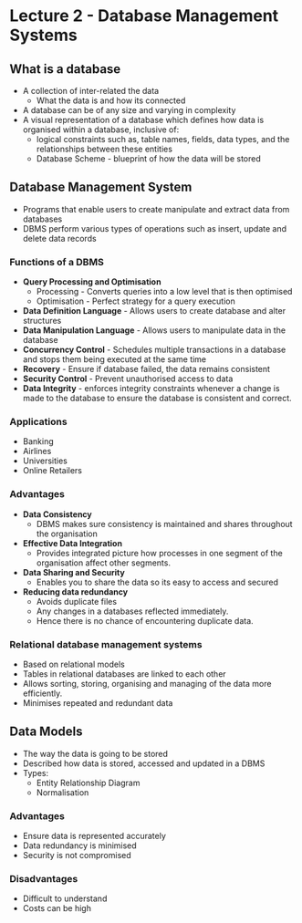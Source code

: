 # Lecture 2 - Database Management Systems

## What is a database
- A collection of inter-related the data
	- What the data is and how its connected
- A database can be of any size and varying in complexity
- A visual representation of a database which defines how data is organised within a database, inclusive of: 
	- logical constraints such as, table names, fields, data types, and the relationships between these entities
	- Database Scheme - blueprint of how the data will be stored

## Database Management System
- Programs that enable users to create manipulate and extract data from databases
- DBMS perform various types of operations such as insert, update and delete data records

### Functions of a DBMS
- **Query Processing and Optimisation**
	- Processing - Converts queries into a low level that is then optimised
	- Optimisation - Perfect strategy for a query execution
- **Data Definition Language** - Allows users to create database and alter structures
- **Data Manipulation Language** - Allows users to manipulate data in the database
- **Concurrency Control** - Schedules multiple transactions in a database and stops them being executed at the same time
- **Recovery** - Ensure if database failed, the data remains consistent 
- **Security Control** - Prevent unauthorised access to data
- **Data Integrity** - enforces integrity constraints whenever a change is made to the database to ensure the database is consistent and correct.

### Applications
- Banking
- Airlines
- Universities
- Online Retailers

### Advantages
- **Data Consistency** 
	- DBMS makes sure consistency is maintained and shares throughout the organisation
- **Effective Data Integration**
	- Provides integrated picture how processes in one segment of the organisation affect other segments.
- **Data Sharing and Security**
	- Enables you to share the data so its easy to access and secured
- **Reducing data redundancy**
	- Avoids duplicate files 
	- Any changes in a databases reflected immediately. 
	- Hence there is no chance of encountering duplicate data.

### Relational database management systems
- Based on relational models
- Tables in relational databases are linked to each other
- Allows sorting, storing, organising and managing of the data more efficiently.
- Minimises repeated and redundant data

## Data Models
- The way the data is going to be stored
- Described how data is stored, accessed and updated in a DBMS
- Types:
	- Entity Relationship Diagram
	- Normalisation 

### Advantages
- Ensure data is represented accurately 
- Data redundancy is minimised
- Security is not compromised
### Disadvantages
- Difficult to understand
- Costs can be high
